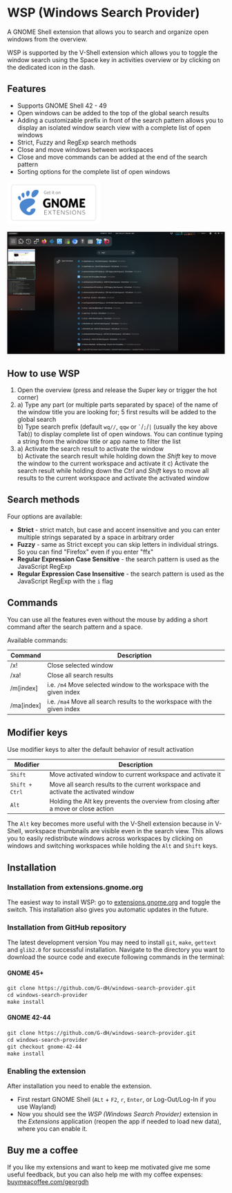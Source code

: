 # WSP (Windows Search Provider)
A GNOME Shell extension that allows you to search and organize open windows from the overview.

WSP is supported by the V-Shell extension which allows you to toggle the window search using the Space key in activities overview or by clicking on the dedicated icon in the dash.

## Features
- Supports GNOME Shell 42 - 49
- Open windows can be added to the top of the global search results
- Adding a customizable prefix in front of the search pattern allows you to display an isolated window search view with a complete list of open windows
- Strict, Fuzzy and RegExp search methods
- Close and move windows between workspaces
- Close and move commands can be added at the end of the search pattern
- Sorting options for the complete list of open windows


[<img alt="" height="100" src="https://raw.githubusercontent.com/andyholmes/gnome-shell-extensions-badge/master/get-it-on-ego.svg?sanitize=true">](https://extensions.gnome.org/extension/6730/)

![WSP (Windows Search Provider)](screenshot.jpg)

## How to use WSP
1.  Open the overview (press and release the Super key or trigger the hot corner)
2.  a) Type any part (or multiple parts separated by space) of the name of the window title you are looking for; 5 first results will be added to the global search<br>
    b) Type search prefix (default `wq//`, `qqw` or ``` ` ```/`;`/`|` (usually the key above Tab)) to display complete list of open windows. You can continue typing a string from the window title or app name to filter the list<br>
3.  a) Activate the search result to activate the window<br>
    b) Activate the search result while holding down the *Shift* key to move the window to the current workspace and activate it
    c) Activate the search result while holding down the *Ctrl* and *Shift* keys to move all results to the current workspace and activate the activated window

## Search methods
Four options are available:

- **Strict** - strict match, but case and accent insensitive and you can enter multiple strings separated by a space in arbitrary order
- **Fuzzy** - same as Strict except you can skip letters in individual strings. So you can find "Firefox" even if you enter "ffx"
- **Regular Expression Case Sensitive** - the search pattern is used as the JavaScript RegExp
- **Regular Expression Case Insensitive** - the search pattern is used as the JavaScript RegExp with the `i` flag

## Commands
You can use all the features even without the mouse by adding a short command after the search pattern and a space.

Available commands:

| Command    | Description                                                                |
|------------|----------------------------------------------------------------------------|
| /x!         | Close selected window                                                     |
| /xa!        | Close all search results                                                  |
| /m[index]   | i.e. `/m4` Move selected window to the workspace with the given index     |
| /ma[index]  | i.e. `/ma4` Move all search results to the workspace with the given index |

## Modifier keys
Use modifier keys to alter the default behavior of result activation

| Modifier      | Description                                                                         |
|---------------|-------------------------------------------------------------------------------------|
| `Shift`       | Move activated window to current workspace and activate it                          |
| `Shift + Ctrl`| Move all search results to the current workspace and activate the activated window  |
| `Alt`         | Holding the Alt key prevents the overview from closing after a move or close action |

The `Alt` key becomes more useful with the V-Shell extension because in V-Shell, workspace thumbnails are visible even in the search view. This allows you to easily redistribute windows across workspaces by clicking on windows and switching workspaces while holding the `Alt` and `Shift` keys.

## Installation
### Installation from extensions.gnome.org
The easiest way to install WSP: go to [extensions.gnome.org](https://extensions.gnome.org/extension/6730/) and toggle the switch. This installation also gives you automatic updates in the future.

### Installation from GitHub repository
The latest development version
You may need to install `git`, `make`, `gettext` and `glib2.0` for successful installation.
Navigate to the directory you want to download the source code and execute following commands in the terminal:

#### GNOME 45+

    git clone https://github.com/G-dH/windows-search-provider.git
    cd windows-search-provider
    make install

#### GNOME 42-44

    git clone https://github.com/G-dH/windows-search-provider.git
    cd windows-search-provider
    git checkout gnome-42-44
    make install

### Enabling the extension
After installation you need to enable the extension.

- First restart GNOME Shell (`ALt` + `F2`, `r`, `Enter`, or Log-Out/Log-In if you use Wayland)
- Now you should see the *WSP (Windows Search Provider)* extension in the *Extensions* application (reopen the app if needed to load new data), where you can enable it.

## Buy me a coffee
If you like my extensions and want to keep me motivated give me some useful feedback, but you can also help me with my coffee expenses:
[buymeacoffee.com/georgdh](https://buymeacoffee.com/georgdh)
